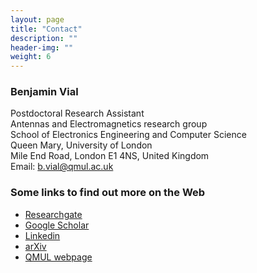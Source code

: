 ```yaml
---
layout: page
title: "Contact"
description: ""
header-img: ""
weight: 6
---
```


<!-- Let's get in touch! -->

### Benjamin Vial
Postdoctoral Research Assistant  
Antennas and Electromagnetics research group  
School of Electronics Engineering and Computer Science  
Queen Mary, University of London  
Mile End Road, London E1 4NS, United Kingdom  
Email: <a href="mailto:b.vial@qmul.ac.uk" target="_blank" rel="noopener">b.vial@qmul.ac.uk</a>

<h3>Some links to find out more on the Web</h3>
<ul>
	<li><a href="https://www.researchgate.net/profile/Benjamin_Vial" target="_blank" rel="noopener">Researchgate</a></li>
	<li><a href="https://scholar.google.co.uk/citations?user=2Z7zJqYAAAAJ" target="_blank" rel="noopener">Google Scholar</a></li>
	<li><a href="https://uk.linkedin.com/pub/benjamin-vial/b9/18/701" target="_blank" rel="noopener">Linkedin</a></li>
	<li><a href="https://arxiv.org/search/physics?searchtype=author&query=Vial%2C+B" target="_blank" rel="noopener">arXiv</a></li>
	<li><a href="https://www.eecs.qmul.ac.uk/people/view/42768/dr-benjamin-vial" target="_blank" rel="noopener">QMUL webpage</a></li>
</ul>
<p></p>
